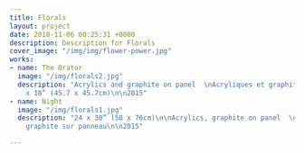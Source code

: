 ```yaml
---
title: Florals
layout: project
date: 2018-11-06 00:25:31 +0000
description: Description for Florals
cover_image: "/img/img/flower-power.jpg"
works:
- name: The Orator
  image: "/img/florals2.jpg"
  description: "Acrylics and graphite on panel  \nAcryliques et graphite sur panneau\n\n18
    x 18” (45.7 x 45.7cm)\n\n2015"
- name: Night
  image: "/img/florals1.jpg"
  description: "24 x 30” (58 x 76cm)\n\nAcrylics, graphite on panel  \nAcrylique et
    graphite sur panneau\n\n2015"

---
```

